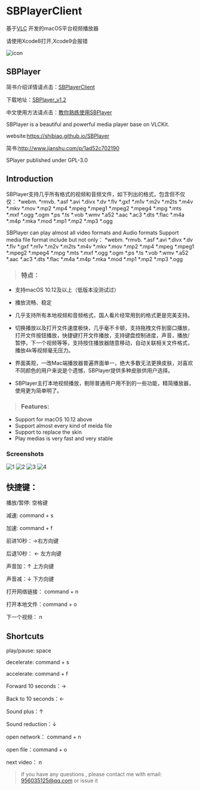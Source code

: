 # SBPlayerClient
基于[VLC](http://www.videolan.org/) 开发的macOS平台视频播放器

请使用Xcode8打开,Xcode9会报错

![icon](https://github.com/shibiao/SBPlayerClient/blob/master/images/icon32%402x.png)

## SBPlayer
简书介绍详情请点击：[SBPlayerClient](http://www.jianshu.com/p/1ad52c702190)

下载地址：[SBPlayer_v1.2](http://pan.baidu.com/s/1mhRmVfM)

中文使用方法请点击：[教你熟练使用SBPlayer](http://www.jianshu.com/p/bd9716cafd38)

SBPlayer is a beautiful and powerful media player base on VLCKit.
 
website:https://shibiao.github.io/SBPlayer
 
简书:http://www.jianshu.com/p/1ad52c702190

SPlayer published under GPL-3.0

## Introduction

SBPlayer支持几乎所有格式的视频和音频文件，如下列出的格式，包含但不仅仅：
*webm. *rmvb. *.asf *.avi *.divx *.dv *.flv *.gxf *.m1v *.m2v *.m2ts *.m4v *.mkv *.mov *.mp2 *.mp4 *.mpeg *.mpeg1 *.mpeg2 *.mpeg4 *.mpg *.mts *.mxf *.ogg *.ogm *.ps *.ts *.vob *.wmv *.a52 *.aac *.ac3 *.dts *.flac *.m4a *.m4p *.mka *.mod *.mp1 *.mp2 *.mp3 *.ogg

SBPlayer can play almost all video formats and Audio formats
Support media file format include but not only： *webm. *rmvb. *.asf *.avi *.divx *.dv *.flv *.gxf *.m1v *.m2v *.m2ts *.m4v *.mkv *.mov *.mp2 *.mp4 *.mpeg *.mpeg1 *.mpeg2 *.mpeg4 *.mpg *.mts *.mxf *.ogg *.ogm *.ps *.ts *.vob *.wmv *.a52 *.aac *.ac3 *.dts *.flac *.m4a *.m4p *.mka *.mod *.mp1 *.mp2 *.mp3 *.ogg

> ### 特点：
* 支持macOS 10.12及以上（低版本没测试过）

* 播放流畅、稳定

* 几乎支持所有本地视频和音频格式，国人看片经常用到的格式更是完美支持。

* 切换播放以及打开文件速度极快，几乎毫不卡顿，支持拖拽文件到窗口播放，打开文件按钮播放，快捷键打开文件播放，支持键盘控制进度，声音，播放/暂停，下一个视频等等，支持按住播放器随意移动，自动关联相关文件格式，播放4k等视频毫无压力。

* 界面美观，一改Mac端播放器普遍界面单一，绝大多数无法更换皮肤，对喜欢不同颜色的用户来说是个遗憾，SBPlayer提供多种皮肤供用户选择。

* SBPlayer主打本地视频播放，剔除普通用户用不到的一些功能，精简播放器，使用更为简单明了。

> ### Features:
* Support for macOS 10.12 above
* Support almost every kind of meida file 
* Support to replace the skin
* Play medias is very fast and very stable

### Screenshots
![1](https://github.com/shibiao/SBPlayerClient/blob/master/images/0x0ss.jpg)
![2](https://github.com/shibiao/SBPlayerClient/blob/master/images/0x0ss%20(3).jpg)
![3](https://github.com/shibiao/SBPlayerClient/blob/master/images/0x0ss%20(2).jpg)
![4](https://github.com/shibiao/SBPlayerClient/blob/master/images/0x0ss1.jpg)

## 快捷键：

播放/暂停: 空格键
 
减速: command + s 

加速: command + f  

前进10秒：→右方向键

后退10秒： ← 左方向键

声音加：↑ 上方向键

声音减：↓ 下方向键

打开网络链接： command + n 

打开本地文件：command + o

下一个视频： n

## Shortcuts

play/pause: space

decelerate: command + s

accelerate: command + f

Forward 10 seconds：→

Back to 10 seconds：← 

Sound plus：↑ 

Sound reduction：↓ 

open network： command + n

open file：command + o

next video： n

> if you have any questions , please contact me 
with email: 956035125@qq.com or issue it

